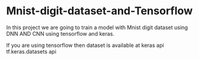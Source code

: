 # Mnist-digit-dataset-and-Tensorflow
In this project we are going to train a model with Mnist digit dataset using DNN AND CNN using tensorflow and keras.


If you are using tensorflow then dataset is available at keras api
tf.keras.datasets api
